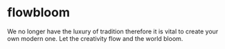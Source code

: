 # flowbloom

We no longer have the luxury of tradition therefore it is vital to create your own modern one. Let the creativity flow and the world bloom. 
